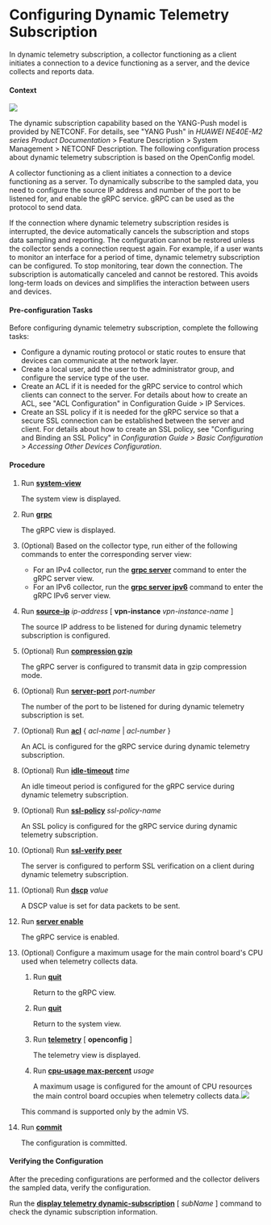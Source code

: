 Configuring Dynamic Telemetry Subscription
==========================================

In dynamic telemetry subscription, a collector functioning as a client initiates a connection to a device functioning as a server, and the device collects and reports data.

#### Context

![](../../../../public_sys-resources/note_3.0-en-us.png) 

The dynamic subscription capability based on the YANG-Push model is provided by NETCONF. For details, see "YANG Push" in *HUAWEI NE40E-M2 series Product Documentation*  > Feature Description > System Management > NETCONF Description. The following configuration process about dynamic telemetry subscription is based on the OpenConfig model.

A collector functioning as a client initiates a connection to a device functioning as a server. To dynamically subscribe to the sampled data, you need to configure the source IP address and number of the port to be listened for, and enable the gRPC service. gRPC can be used as the protocol to send data.

If the connection where dynamic telemetry subscription resides is interrupted, the device automatically cancels the subscription and stops data sampling and reporting. The configuration cannot be restored unless the collector sends a connection request again. For example, if a user wants to monitor an interface for a period of time, dynamic telemetry subscription can be configured. To stop monitoring, tear down the connection. The subscription is automatically canceled and cannot be restored. This avoids long-term loads on devices and simplifies the interaction between users and devices.


#### Pre-configuration Tasks

Before configuring dynamic telemetry subscription, complete the following tasks:

* Configure a dynamic routing protocol or static routes to ensure that devices can communicate at the network layer.
* Create a local user, add the user to the administrator group, and configure the service type of the user.
* Create an ACL if it is needed for the gRPC service to control which clients can connect to the server. For details about how to create an ACL, see "ACL Configuration" in Configuration Guide > IP Services.
* Create an SSL policy if it is needed for the gRPC service so that a secure SSL connection can be established between the server and client. For details about how to create an SSL policy, see "Configuring and Binding an SSL Policy" in *Configuration Guide > Basic Configuration > Accessing Other Devices Configuration*.

#### Procedure

1. Run [**system-view**](cmdqueryname=system-view)
   
   
   
   The system view is displayed.
2. Run [**grpc**](cmdqueryname=grpc)
   
   
   
   The gRPC view is displayed.
3. (Optional) Based on the collector type, run either of the following commands to enter the corresponding server view:
   
   
   * For an IPv4 collector, run the [**grpc server**](cmdqueryname=grpc+server) command to enter the gRPC server view.
   * For an IPv6 collector, run the [**grpc server ipv6**](cmdqueryname=grpc+server+ipv6) command to enter the gRPC IPv6 server view.
4. Run [**source-ip**](cmdqueryname=source-ip) *ip-address* [ **vpn-instance** *vpn-instance-name* ]
   
   
   
   The source IP address to be listened for during dynamic telemetry subscription is configured.
5. (Optional) Run [**compression gzip**](cmdqueryname=compression+gzip)
   
   
   
   The gRPC server is configured to transmit data in gzip compression mode.
6. (Optional) Run [**server-port**](cmdqueryname=server-port) *port-number*
   
   
   
   The number of the port to be listened for during dynamic telemetry subscription is set.
7. (Optional) Run [**acl**](cmdqueryname=acl) { *acl-name* | *acl-number* }
   
   
   
   An ACL is configured for the gRPC service during dynamic telemetry subscription.
8. (Optional) Run [**idle-timeout**](cmdqueryname=idle-timeout) *time*
   
   
   
   An idle timeout period is configured for the gRPC service during dynamic telemetry subscription.
9. (Optional) Run [**ssl-policy**](cmdqueryname=ssl-policy) *ssl-policy-name*
   
   
   
   An SSL policy is configured for the gRPC service during dynamic telemetry subscription.
10. (Optional) Run [**ssl-verify peer**](cmdqueryname=ssl-verify+peer)
    
    
    
    The server is configured to perform SSL verification on a client during dynamic telemetry subscription.
11. (Optional) Run [**dscp**](cmdqueryname=dscp) *value*
    
    
    
    A DSCP value is set for data packets to be sent.
12. Run [**server enable**](cmdqueryname=server+enable)
    
    
    
    The gRPC service is enabled.
13. (Optional) Configure a maximum usage for the main control board's CPU used when telemetry collects data.
    
    
    1. Run [**quit**](cmdqueryname=quit)
       
       Return to the gRPC view.
    2. Run [**quit**](cmdqueryname=quit)
       
       Return to the system view.
    3. Run [**telemetry**](cmdqueryname=telemetry) [ **openconfig** ]
       
       The telemetry view is displayed.
    4. Run [**cpu-usage max-percent**](cmdqueryname=cpu-usage+max-percent) *usage*
       
       A maximum usage is configured for the amount of CPU resources the main control board occupies when telemetry collects data.![](../../../../public_sys-resources/note_3.0-en-us.png) 
    
    This command is supported only by the admin VS.
14. Run [**commit**](cmdqueryname=commit)
    
    
    
    The configuration is committed.

#### Verifying the Configuration

After the preceding configurations are performed and the collector delivers the sampled data, verify the configuration.

Run the [**display telemetry dynamic-subscription**](cmdqueryname=display+telemetry+dynamic-subscription) [ *subName* ] command to check the dynamic subscription information.